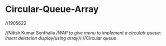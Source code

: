 # Circular-Queue-Array

//1905622

//Nitish Kumar Sonthalia
/*WAP to give menu to implement a circulatr queue:
    insert
    deleteion
    display(using array)*/
//Circular queue
